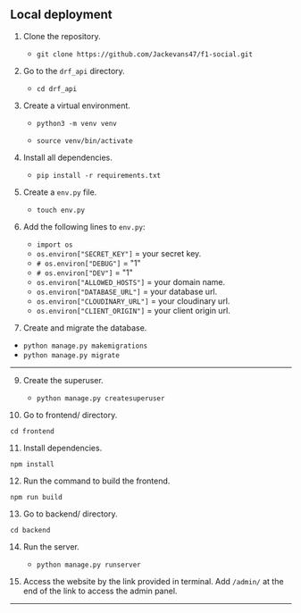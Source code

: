 ## Local deployment

1. Clone the repository.

    - ```git clone https://github.com/Jackevans47/f1-social.git```

2. Go to the ```drf_api``` directory.

    - ```cd drf_api```

3. Create a virtual environment.

    - ```python3 -m venv venv```

    - ```source venv/bin/activate```

4. Install all dependencies.

    - ```pip install -r requirements.txt```

5. Create a ```env.py``` file.

    - ```touch env.py```

6. Add the following lines to ```env.py```:

   - ```import os```
    - ```os.environ["SECRET_KEY"]``` = your secret key.
    - ```# os.environ["DEBUG"]``` = "1"
    - ```# os.environ["DEV"]``` = "1"
    - ```os.environ["ALLOWED_HOSTS"]``` = your domain name.
    - ```os.environ["DATABASE_URL"]``` = your database url.
    - ```os.environ["CLOUDINARY_URL"]``` = your cloudinary url.
    - ```os.environ["CLIENT_ORIGIN"]``` =  your client origin url.


8. Create and migrate the database.

- ```python manage.py makemigrations```
- ```python manage.py migrate```

---

9. Create the superuser.

    - ```python manage.py createsuperuser```
  
10. Go to frontend/ directory.


```cd frontend```


11. Install dependencies.


```npm install```


12. Run the command to build the frontend.


```npm run build```



 13. Go to backend/ directory.

```
cd backend
```

  
14. Run the server.

    - ```python manage.py runserver```

15. Access the website by the link provided in terminal. Add ```/admin/``` at the end of the link to access the admin panel.



---

